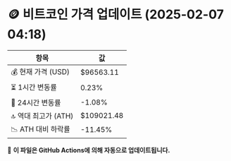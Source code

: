 # 🪙 비트코인 가격 업데이트 (2025-02-07 04:18)

| 항목                | 값 |
|--------------------|----------------|
| 💰 현재 가격 (USD) | $96563.11 |
| ⏳ 1시간 변동률    | 0.23% |
| 📆 24시간 변동률   | -1.08% |
| 🔝 역대 최고가 (ATH) | $109021.48 |
| 📉 ATH 대비 하락률 | -11.45% |

🔄 **이 파일은 GitHub Actions에 의해 자동으로 업데이트됩니다.**
